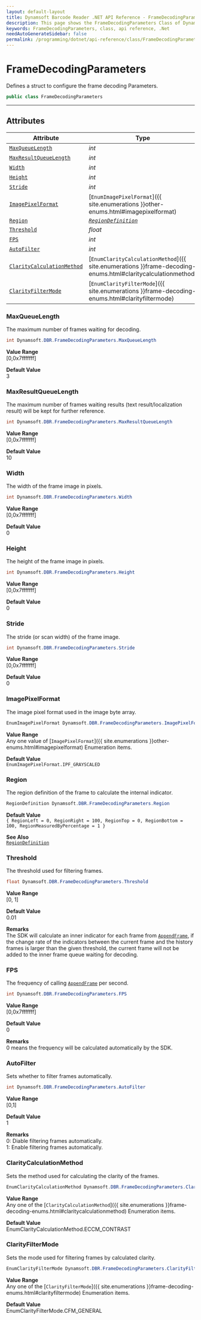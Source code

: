 ```yaml
---
layout: default-layout
title: Dynamsoft Barcode Reader .NET API Reference - FrameDecodingParameters Class
description: This page shows the FrameDecodingParameters Class of Dynamsoft Barcode Reader for .NET SDK.
keywords: FrameDecodingParameters, class, api reference, .Net
needAutoGenerateSidebar: false
permalink: /programming/dotnet/api-reference/class/FrameDecodingParameters.html
---
```



# FrameDecodingParameters
Defines a struct to configure the frame decoding Parameters.  

```csharp
public class FrameDecodingParameters
```

---

## Attributes
    
| Attribute | Type |
|---------- | ---- |
| [`MaxQueueLength`](#maxqueuelength) | *int* |
| [`MaxResultQueueLength`](#maxresultqueuelength) | *int* |
| [`Width`](#width) | *int* |
| [`Height`](#height) | *int* |
| [`Stride`](#stride) | *int* |
| [`ImagePixelFormat`](#imagepixelformat) | [`EnumImagePixelFormat`]({{ site.enumerations }}other-enums.html#imagepixelformat) |
| [`Region`](#region) | *[`RegionDefinition`](../struct/RegionDefinition.md)* |
| [`Threshold`](#threshold) | *float* |
| [`FPS`](#fps) | *int* |
| [`AutoFilter`](#autofilter) | *int* |
| [`ClarityCalculationMethod`](#claritycalculationmethod) | [`EnumClarityCalculationMethod`]({{ site.enumerations }}frame-decoding-enums.html#claritycalculationmethod) |
| [`ClarityFilterMode`](#clarityfiltermode) | [`EnumClarityFilterMode`]({{ site.enumerations }}frame-decoding-enums.html#clarityfiltermode) |


### MaxQueueLength
The maximum number of frames waiting for decoding.

```csharp
int Dynamsoft.DBR.FrameDecodingParameters.MaxQueueLength
```

**Value Range**     
    [0,0x7fffffff]   
      
**Default Value**     
    3

### MaxResultQueueLength
The maximum number of frames waiting results (text result/localization result) will be kept for further reference.  

```csharp
int Dynamsoft.DBR.FrameDecodingParameters.MaxResultQueueLength
```

**Value Range**     
    [0,0x7fffffff]   
      
**Default Value**     
    10  

### Width
The width of the frame image in pixels. 

```csharp
int Dynamsoft.DBR.FrameDecodingParameters.Width
```

**Value Range**     
    [0,0x7fffffff]   
      
**Default Value**     
    0  

### Height
The height of the frame image in pixels.

```csharp
int Dynamsoft.DBR.FrameDecodingParameters.Height
```

**Value Range**     
    [0,0x7fffffff]   
      
**Default Value**     
    0  

### Stride
The stride (or scan width) of the frame image.

```csharp
int Dynamsoft.DBR.FrameDecodingParameters.Stride
```

**Value Range**     
    [0,0x7fffffff]   
      
**Default Value**     
    0 
      
### ImagePixelFormat
The image pixel format used in the image byte array.

```csharp
EnumImagePixelFormat Dynamsoft.DBR.FrameDecodingParameters.ImagePixelFormat
```

**Value Range**     
    Any one value of [`ImagePixelFormat`]({{ site.enumerations }}other-enums.html#imagepixelformat) Enumeration items.
      
**Default Value**     
    `EnumImagePixelFormat.IPF_GRAYSCALED`
      
### Region
The region definition of the frame to calculate the internal indicator.  

```csharp
RegionDefinition Dynamsoft.DBR.FrameDecodingParameters.Region
```

**Default Value**    
    `{ RegionLeft = 0, RegionRight = 100, RegionTop = 0, RegionBottom = 100, RegionMeasuredByPercentage = 1 }`
      
**See Also**       
    [`RegionDefinition`](../struct/RegionDefinition.md)
     
### Threshold
The threshold used for filtering frames.

```csharp
float Dynamsoft.DBR.FrameDecodingParameters.Threshold
```

**Value Range**     
    [0, 1]
      
**Default Value**     
    0.01
    
**Remarks**      
    The SDK will calculate an inner indicator for each frame from [`AppendFrame`](../BarcodeReader/video.md#appendframe), if the change rate of the indicators between the current frame and the history frames is larger than the given threshold, the current frame will not be added to the inner frame queue waiting for decoding.

### FPS
The frequency of calling [`AppendFrame`](../BarcodeReader/video.md#appendframe) per second.

```csharp
int Dynamsoft.DBR.FrameDecodingParameters.FPS
```

**Value Range**     
    [0,0x7fffffff]
      
**Default Value**     
    0  
    
**Remarks**      
    0 means the frequency will be calculated automatically by the SDK.

### AutoFilter
Sets whether to filter frames automatically.

```csharp
int Dynamsoft.DBR.FrameDecodingParameters.AutoFilter
```

**Value Range**     
    [0,1]
      
**Default Value**     
    1  
    
**Remarks**      
    0: Diable filtering frames automatically.  
    1: Enable filtering frames automatically. 
    

### ClarityCalculationMethod
Sets the method used for calculating the clarity of the frames.

```csharp
EnumClarityCalculationMethod Dynamsoft.DBR.FrameDecodingParameters.ClarityCalculationMethod
```

**Value Range**     
    Any one of the [`ClarityCalculationMethod`]({{ site.enumerations }}frame-decoding-enums.html#claritycalculationmethod) Enumeration items.   
      
**Default Value**     
    EnumClarityCalculationMethod.ECCM_CONTRAST       

### ClarityFilterMode
Sets the mode used for filtering frames by calculated clarity.

```csharp
EnumClarityFilterMode Dynamsoft.DBR.FrameDecodingParameters.ClarityFilterMode
```

**Value Range**     
    Any one of the [`ClarityFilterMode`]({{ site.enumerations }}frame-decoding-enums.html#clarityfiltermode) Enumeration items.   
      
**Default Value**     
    EnumClarityFilterMode.CFM_GENERAL   
